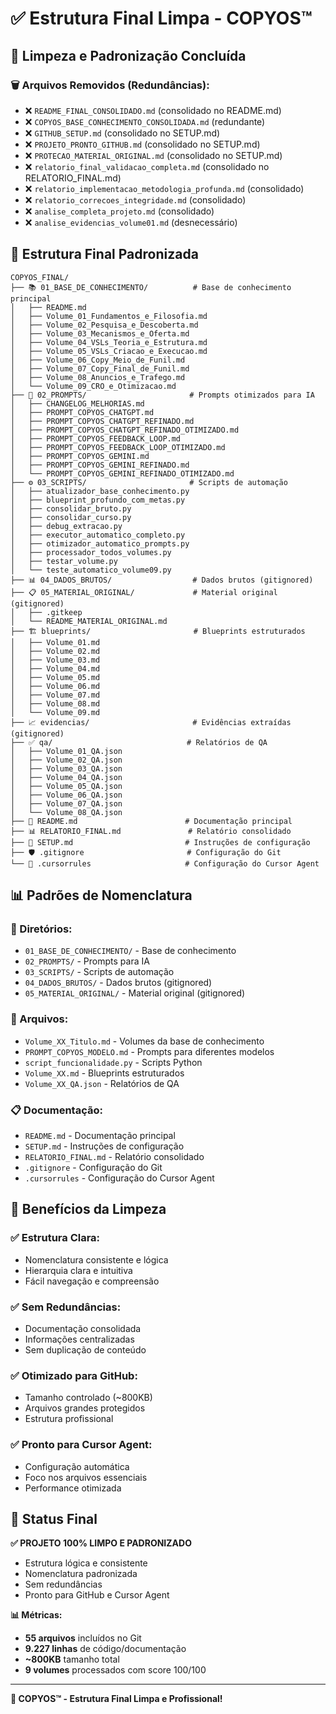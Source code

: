 # ✅ Estrutura Final Limpa - COPYOS™

## 🎯 **Limpeza e Padronização Concluída**

### **🗑️ Arquivos Removidos (Redundâncias):**
- ❌ `README_FINAL_CONSOLIDADO.md` (consolidado no README.md)
- ❌ `COPYOS_BASE_CONHECIMENTO_CONSOLIDADA.md` (redundante)
- ❌ `GITHUB_SETUP.md` (consolidado no SETUP.md)
- ❌ `PROJETO_PRONTO_GITHUB.md` (consolidado no SETUP.md)
- ❌ `PROTECAO_MATERIAL_ORIGINAL.md` (consolidado no SETUP.md)
- ❌ `relatorio_final_validacao_completa.md` (consolidado no RELATORIO_FINAL.md)
- ❌ `relatorio_implementacao_metodologia_profunda.md` (consolidado)
- ❌ `relatorio_correcoes_integridade.md` (consolidado)
- ❌ `analise_completa_projeto.md` (consolidado)
- ❌ `analise_evidencias_volume01.md` (desnecessário)

## 📁 **Estrutura Final Padronizada**

```
COPYOS_FINAL/
├── 📚 01_BASE_DE_CONHECIMENTO/          # Base de conhecimento principal
│   ├── README.md
│   ├── Volume_01_Fundamentos_e_Filosofia.md
│   ├── Volume_02_Pesquisa_e_Descoberta.md
│   ├── Volume_03_Mecanismos_e_Oferta.md
│   ├── Volume_04_VSLs_Teoria_e_Estrutura.md
│   ├── Volume_05_VSLs_Criacao_e_Execucao.md
│   ├── Volume_06_Copy_Meio_de_Funil.md
│   ├── Volume_07_Copy_Final_de_Funil.md
│   ├── Volume_08_Anuncios_e_Trafego.md
│   └── Volume_09_CRO_e_Otimizacao.md
├── 🤖 02_PROMPTS/                       # Prompts otimizados para IA
│   ├── CHANGELOG_MELHORIAS.md
│   ├── PROMPT_COPYOS_CHATGPT.md
│   ├── PROMPT_COPYOS_CHATGPT_REFINADO.md
│   ├── PROMPT_COPYOS_CHATGPT_REFINADO_OTIMIZADO.md
│   ├── PROMPT_COPYOS_FEEDBACK_LOOP.md
│   ├── PROMPT_COPYOS_FEEDBACK_LOOP_OTIMIZADO.md
│   ├── PROMPT_COPYOS_GEMINI.md
│   ├── PROMPT_COPYOS_GEMINI_REFINADO.md
│   └── PROMPT_COPYOS_GEMINI_REFINADO_OTIMIZADO.md
├── ⚙️ 03_SCRIPTS/                       # Scripts de automação
│   ├── atualizador_base_conhecimento.py
│   ├── blueprint_profundo_com_metas.py
│   ├── consolidar_bruto.py
│   ├── consolidar_curso.py
│   ├── debug_extracao.py
│   ├── executor_automatico_completo.py
│   ├── otimizador_automatico_prompts.py
│   ├── processador_todos_volumes.py
│   ├── testar_volume.py
│   └── teste_automatico_volume09.py
├── 📊 04_DADOS_BRUTOS/                  # Dados brutos (gitignored)
├── 📋 05_MATERIAL_ORIGINAL/             # Material original (gitignored)
│   ├── .gitkeep
│   └── README_MATERIAL_ORIGINAL.md
├── 🏗️ blueprints/                       # Blueprints estruturados
│   ├── Volume_01.md
│   ├── Volume_02.md
│   ├── Volume_03.md
│   ├── Volume_04.md
│   ├── Volume_05.md
│   ├── Volume_06.md
│   ├── Volume_07.md
│   ├── Volume_08.md
│   └── Volume_09.md
├── 📈 evidencias/                       # Evidências extraídas (gitignored)
├── ✅ qa/                              # Relatórios de QA
│   ├── Volume_01_QA.json
│   ├── Volume_02_QA.json
│   ├── Volume_03_QA.json
│   ├── Volume_04_QA.json
│   ├── Volume_05_QA.json
│   ├── Volume_06_QA.json
│   ├── Volume_07_QA.json
│   └── Volume_08_QA.json
├── 📖 README.md                        # Documentação principal
├── 📊 RELATORIO_FINAL.md               # Relatório consolidado
├── 🚀 SETUP.md                         # Instruções de configuração
├── 🛡️ .gitignore                       # Configuração do Git
└── 🤖 .cursorrules                     # Configuração do Cursor Agent
```

## 📊 **Padrões de Nomenclatura**

### **📁 Diretórios:**
- `01_BASE_DE_CONHECIMENTO/` - Base de conhecimento
- `02_PROMPTS/` - Prompts para IA
- `03_SCRIPTS/` - Scripts de automação
- `04_DADOS_BRUTOS/` - Dados brutos (gitignored)
- `05_MATERIAL_ORIGINAL/` - Material original (gitignored)

### **📄 Arquivos:**
- `Volume_XX_Titulo.md` - Volumes da base de conhecimento
- `PROMPT_COPYOS_MODELO.md` - Prompts para diferentes modelos
- `script_funcionalidade.py` - Scripts Python
- `Volume_XX.md` - Blueprints estruturados
- `Volume_XX_QA.json` - Relatórios de QA

### **📋 Documentação:**
- `README.md` - Documentação principal
- `SETUP.md` - Instruções de configuração
- `RELATORIO_FINAL.md` - Relatório consolidado
- `.gitignore` - Configuração do Git
- `.cursorrules` - Configuração do Cursor Agent

## 🎯 **Benefícios da Limpeza**

### **✅ Estrutura Clara:**
- Nomenclatura consistente e lógica
- Hierarquia clara e intuitiva
- Fácil navegação e compreensão

### **✅ Sem Redundâncias:**
- Documentação consolidada
- Informações centralizadas
- Sem duplicação de conteúdo

### **✅ Otimizado para GitHub:**
- Tamanho controlado (~800KB)
- Arquivos grandes protegidos
- Estrutura profissional

### **✅ Pronto para Cursor Agent:**
- Configuração automática
- Foco nos arquivos essenciais
- Performance otimizada

## 🚀 **Status Final**

**✅ PROJETO 100% LIMPO E PADRONIZADO**
- Estrutura lógica e consistente
- Nomenclatura padronizada
- Sem redundâncias
- Pronto para GitHub e Cursor Agent

**📊 Métricas:**
- **55 arquivos** incluídos no Git
- **9.227 linhas** de código/documentação
- **~800KB** tamanho total
- **9 volumes** processados com score 100/100

---

**🎯 COPYOS™ - Estrutura Final Limpa e Profissional!** 